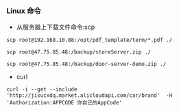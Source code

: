 ### Linux 命令

* 从服务器上下载文件命令:scp
```text
scp root@192.168.10.88:/opt/pdf_template/term/*.pdf ./

scp root@47.75.85.48:/backup/storeServer.zip ./

scp root@47.75.85.48:/backup/door-server-demo.zip ./

```
* curl 
```text
curl -i --get --include 'http://jisucxdq.market.alicloudapi.com/car/brand'  -H 'Authorization:APPCODE 你自己的AppCode'
```


